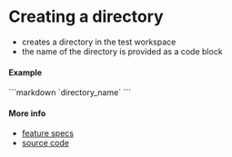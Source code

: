 # Creating a directory

* creates a directory in the test workspace
* the name of the directory is provided as a code block


#### Example

<a textrun="runMarkdownInTextrun">
```markdown
<a textrun="createDirectory">
`directory_name`
</a>
```
</a>


#### More info

- [feature specs](../../features/activity-types/built-in/create-directory/create-directory.feature)
- [source code](../../src/activity-types/create-directory.js)
